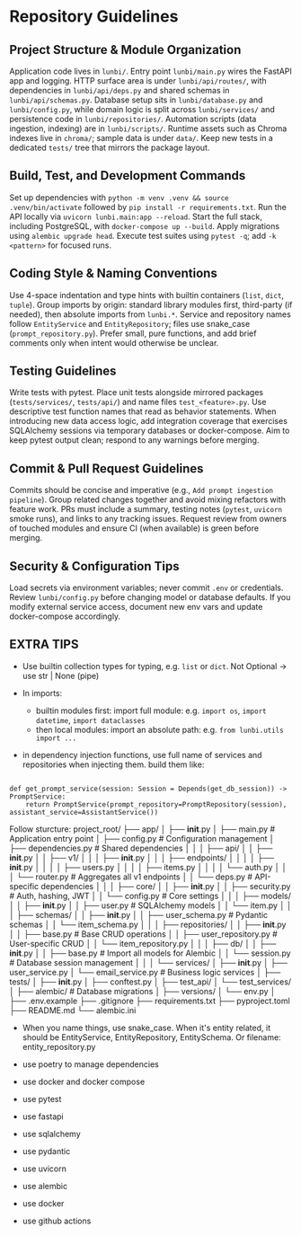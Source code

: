 # Repository Guidelines

## Project Structure & Module Organization
Application code lives in `lunbi/`. Entry point `lunbi/main.py` wires the FastAPI app and logging. HTTP surface area is under `lunbi/api/routes/`, with dependencies in `lunbi/api/deps.py` and shared schemas in `lunbi/api/schemas.py`. Database setup sits in `lunbi/database.py` and `lunbi/config.py`, while domain logic is split across `lunbi/services/` and persistence code in `lunbi/repositories/`. Automation scripts (data ingestion, indexing) are in `lunbi/scripts/`. Runtime assets such as Chroma indexes live in `chroma/`; sample data is under `data/`. Keep new tests in a dedicated `tests/` tree that mirrors the package layout.

## Build, Test, and Development Commands
Set up dependencies with `python -m venv .venv && source .venv/bin/activate` followed by `pip install -r requirements.txt`. Run the API locally via `uvicorn lunbi.main:app --reload`. Start the full stack, including PostgreSQL, with `docker-compose up --build`. Apply migrations using `alembic upgrade head`. Execute test suites using `pytest -q`; add `-k <pattern>` for focused runs.

## Coding Style & Naming Conventions
Use 4-space indentation and type hints with builtin containers (`list`, `dict`, `tuple`). Group imports by origin: standard library modules first, third-party (if needed), then absolute imports from `lunbi.*`. Service and repository names follow `EntityService` and `EntityRepository`; files use snake_case (`prompt_repository.py`). Prefer small, pure functions, and add brief comments only when intent would otherwise be unclear.

## Testing Guidelines
Write tests with pytest. Place unit tests alongside mirrored packages (`tests/services/`, `tests/api/`) and name files `test_<feature>.py`. Use descriptive test function names that read as behavior statements. When introducing new data access logic, add integration coverage that exercises SQLAlchemy sessions via temporary databases or docker-compose. Aim to keep pytest output clean; respond to any warnings before merging.

## Commit & Pull Request Guidelines
Commits should be concise and imperative (e.g., `Add prompt ingestion pipeline`). Group related changes together and avoid mixing refactors with feature work. PRs must include a summary, testing notes (`pytest`, `uvicorn` smoke runs), and links to any tracking issues. Request review from owners of touched modules and ensure CI (when available) is green before merging.

## Security & Configuration Tips
Load secrets via environment variables; never commit `.env` or credentials. Review `lunbi/config.py` before changing model or database defaults. If you modify external service access, document new env vars and update docker-compose accordingly.

## EXTRA TIPS

- Use builtin collection types for typing, e.g. `list` or `dict`. Not Optional -> use str | None (pipe)
- In imports:
  - builtin modules first: import full module: e.g. `import os`, `import datetime`, `import dataclasses`
  - then local modules: import an absolute path: e.g. `from lunbi.utils import ...`

- in dependency injection functions, use full name of services and repositories when injecting them. build them like: 
```

def get_prompt_service(session: Session = Depends(get_db_session)) -> PromptService:
    return PromptService(prompt_repository=PromptRepository(session), assistant_service=AssistantService())

```

Follow sturcture:
project_root/
├── app/
│   ├── __init__.py
│   ├── main.py              # Application entry point
│   ├── config.py            # Configuration management
│   ├── dependencies.py      # Shared dependencies
│   │
│   ├── api/
│   │   ├── __init__.py
│   │   ├── v1/
│   │   │   ├── __init__.py
│   │   │   ├── endpoints/
│   │   │   │   ├── __init__.py
│   │   │   │   ├── users.py
│   │   │   │   ├── items.py
│   │   │   │   └── auth.py
│   │   │   └── router.py    # Aggregates all v1 endpoints
│   │   └── deps.py          # API-specific dependencies
│   │
│   ├── core/
│   │   ├── __init__.py
│   │   ├── security.py      # Auth, hashing, JWT
│   │   └── config.py        # Core settings
│   │
│   ├── models/
│   │   ├── __init__.py
│   │   ├── user.py          # SQLAlchemy models
│   │   └── item.py
│   │
│   ├── schemas/
│   │   ├── __init__.py
│   │   ├── user_schema.py             # Pydantic schemas
│   │   └── item_schema.py
│   │
│   ├── repositories/
│   │   ├── __init__.py
│   │   ├── base.py                     # Base CRUD operations
│   │   ├── user_repository.py          # User-specific CRUD
│   │   └── item_repository.py
│   │
│   ├── db/
│   │   ├── __init__.py
│   │   ├── base.py          # Import all models for Alembic
│   │   └── session.py       # Database session management
│   │
│   └── services/
│       ├── __init__.py
│       ├── user_service.py
│       └── email_service.py         # Business logic services
│
├── tests/
│   ├── __init__.py
│   ├── conftest.py
│   ├── test_api/
│   └── test_services/
│
├── alembic/                 # Database migrations
│   ├── versions/
│   └── env.py
│
├── .env.example
├── .gitignore
├── requirements.txt
├── pyproject.toml
├── README.md
└── alembic.ini

- When you name things, use snake_case. When it's entity related, it should be EntityService, EntityRepository, EntitySchema. Or filename: entity_repository.py

- use poetry to manage dependencies
- use docker and docker compose 
- use pytest
- use fastapi
- use sqlalchemy
- use pydantic
- use uvicorn
- use alembic
- use docker
- use github actions
